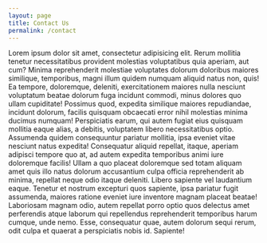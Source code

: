 ```yaml
---
layout: page
title: Contact Us
permalink: /contact
---
```


Lorem ipsum dolor sit amet, consectetur adipisicing elit. Rerum mollitia tenetur necessitatibus provident molestias voluptatibus quia aperiam, aut cum? Minima reprehenderit molestiae voluptates dolorum doloribus maiores similique, temporibus, magni illum quidem numquam aliquid natus non, quis! Ea tempore, doloremque, deleniti, exercitationem maiores nulla nesciunt voluptatum beatae dolorum fuga incidunt commodi, minus dolores quo ullam cupiditate! Possimus quod, expedita similique maiores repudiandae, incidunt dolorum, facilis quisquam obcaecati error nihil molestias minima ducimus numquam! Perspiciatis earum, qui autem fugiat eius quisquam mollitia eaque alias, a debitis, voluptatem libero necessitatibus optio. Assumenda quidem consequuntur pariatur mollitia, ipsa eveniet vitae nesciunt natus expedita! Consequatur aliquid repellat, itaque, aperiam adipisci tempore quo at, ad autem expedita temporibus animi iure doloremque facilis! Ullam a quo placeat doloremque sed totam aliquam amet quis illo natus dolorum accusantium culpa officia reprehenderit ab minima, repellat neque odio itaque deleniti. Libero sapiente vel laudantium eaque. Tenetur et nostrum excepturi quos sapiente, ipsa pariatur fugit assumenda, maiores ratione eveniet iure inventore magnam placeat beatae! Laboriosam magnam odio, autem repellat porro optio quos delectus amet perferendis atque laborum qui repellendus reprehenderit temporibus harum cumque, unde nemo. Esse, consequatur quae, autem dolorum sequi rerum, odit culpa et quaerat a perspiciatis nobis id. Sapiente!